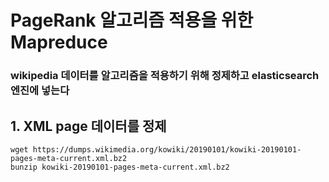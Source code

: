 # PageRank 알고리즘 적용을 위한 Mapreduce
### wikipedia 데이터를 알고리즘을 적용하기 위해 정제하고 elasticsearch 엔진에 넣는다

## 1. XML page 데이터를 정제
```
wget https://dumps.wikimedia.org/kowiki/20190101/kowiki-20190101-pages-meta-current.xml.bz2
bunzip kowiki-20190101-pages-meta-current.xml.bz2
```

